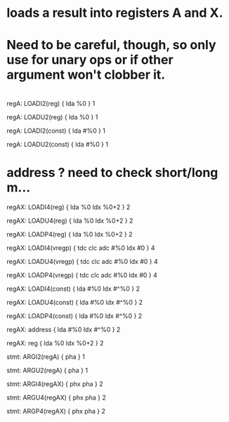 #
# loads a result into registers A and X.
# Need to be careful, though, so only use for unary ops or if other argument won't clobber it.
#
#


regA: LOADI2(reg) {
	lda %0
} 1

regA: LOADU2(reg) {
	lda %0
} 1


regA: LOADI2(const) {
	lda #%0
} 1

regA: LOADU2(const) {
	lda #%0
} 1

# address ? need to check short/long m...



regAX: LOADI4(reg)  {
    lda %0
    ldx %0+2
}  2

regAX: LOADU4(reg)  {
    lda %0
    ldx %0+2
}  2

regAX: LOADP4(reg)  {
    lda %0
    ldx %0+2
}  2

regAX: LOADI4(vregp)  {
    tdc
    clc
    adc #%0
    ldx #0
}  4

regAX: LOADU4(vregp)  {
    tdc
    clc
    adc #%0
    ldx #0
}  4

regAX: LOADP4(vregp)  {
    tdc
    clc
    adc #%0
    ldx #0
}  4


regAX: LOADI4(const)  {
    lda #%0
    ldx #^%0
}  2

regAX: LOADU4(const)  {
    lda #%0
    ldx #^%0
}  2

regAX: LOADP4(const)  {
    lda #%0
    ldx #^%0
}  2


regAX: address {
	lda #%0
	ldx #^%0
} 2

regAX: reg {
	lda %0
	ldx %0+2
} 2


stmt: ARGI2(regA) {
	pha
} 1

stmt: ARGU2(regA) {
	pha
} 1


stmt: ARGI4(regAX) {
	phx
	pha
} 2

stmt: ARGU4(regAX) {
	phx
	pha
} 2

stmt: ARGP4(regAX) {
	phx
	pha
} 2
